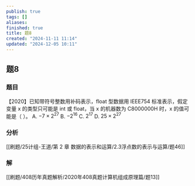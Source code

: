 ```yaml
---
publish: true
tags: []
aliases: 
finished: true
title: 题8
created: "2024-11-11 11:14"
updated: "2024-12-05 10:11"
---
```

## 题8
### 题目
【2020】已知带符号整数用补码表示，float 型数据用 IEEE754 标准表示，假定变量 x 的类型只可能是 int 或 float，当 x 的机器数为 C8000000H 时，x 的值可能是（ ）。
A. $-7×2^{27}$
B. $-2^{16}$
C. $2^{17}$
D. $25×2^{27}$
### 分析
[[刷题/25计组-王道/第 2 章 数据的表示和运算/2.3浮点数的表示与运算/题46]]
### 解
[[刷题/408历年真题解析/2020年408真题计算机组成原理篇/题13]]